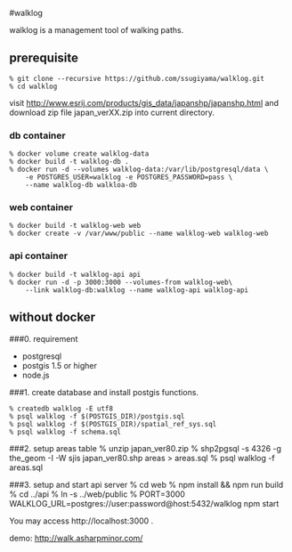 #walklog

walklog is a management tool of walking paths.

## prerequisite
    % git clone --recursive https://github.com/ssugiyama/walklog.git
    % cd walklog

visit http://www.esrij.com/products/gis_data/japanshp/japanshp.html and download zip file japan_verXX.zip into current directory.

### db container
	% docker volume create walklog-data
    % docker build -t walklog-db .
    % docker run -d --volumes walklog-data:/var/lib/postgresql/data \
        -e POSTGRES_USER=walklog -e POSTGRES_PASSWORD=pass \
        --name walklog-db walkloa-db

### web container
    % docker build -t walklog-web web
	% docker create -v /var/www/public --name walklog-web walklog-web

### api container
    % docker build -t walklog-api api
    % docker run -d -p 3000:3000 --volumes-from walklog-web\
	    --link walklog-db:walklog --name walklog-api walklog-api

## without docker

###0. requirement

- postgresql
- postgis 1.5 or higher
- node.js

###1. create database and install postgis functions.

    % createdb walklog -E utf8
    % psql walklog -f $(POSTGIS_DIR)/postgis.sql
    % psql walklog -f $(POSTGIS_DIR)/spatial_ref_sys.sql
    % psql walklog -f schema.sql

###2. setup areas table
    % unzip japan_ver80.zip
    % shp2pgsql -s 4326 -g the_geom -I -W sjis japan_ver80.shp areas > areas.sql
    % psql walklog -f areas.sql

###3. setup and start api server
    % cd web
    % npm install && npm run build
	% cd ../api
	% ln -s ../web/public
    % PORT=3000 WALKLOG_URL=postgres://user:password@host:5432/walklog npm start

You may access http://localhost:3000 . 

 demo: http://walk.asharpminor.com/
